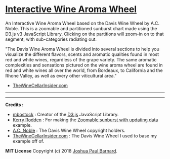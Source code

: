 # [Interactive Wine Aroma Wheel](https://joshuapaulbarnard.github.io/Interactive_Wine_Aroma_Wheel/)
An Interactive Wine Aroma Wheel based on the Davis Wine Wheel by A.C. Noble.
This is a zoomable and partitioned sunburst chart made using the D3.js v3 JavaScript Library.
Clicking on the partitions will zoom-in on to that segment, with sub-categories radiating out.

"The Davis Wine Aroma Wheel is divided into several sections to help you visualize the different flavors, scents and aromatic qualities found in most red and white wines, regardless of the grape variety.  The same aromatic complexities and sensations pictured on the wine aroma wheel are found in red and white wines all over the world, from Bordeaux, to California and the Rhone Valley, as well as every other viticultural area."
- [TheWineCellarInsider.com](https://www.thewinecellarinsider.com/wine-topics/wine-educational-questions/davis-aroma-wheel/)

________________________________________________________________________________________________________________________________________
________________________________________________________________________________________________________________________________________


**Credits :**

- [mbostock](https://github.com/mbostock/mbostock.github.com) : Creator of the [D3.js](https://github.com/d3/d3) JavaScript Library.
- [Kerry Rodden](https://bl.ocks.org/kerryrodden) : For making the [Zoomable sunburst with updating data](https://bl.ocks.org/kerryrodden/477c1bfb081b783f80ad) example.
- [A.C. Noble](http://www.winearomawheel.com/) : The Davis Wine Wheel copyright holders.
- [TheWineCellarInsider.com](https://www.thewinecellarinsider.com/wine-topics/wine-educational-questions/davis-aroma-wheel/) : The Davis Wine Wheel I used to base my example off of.


**MIT License**
Copyright (c) 2018 [Joshua Paul Barnard](https://joshuapaulbarnard.github.io/Interactive_Wine_Aroma_Wheel/LICENSE).
